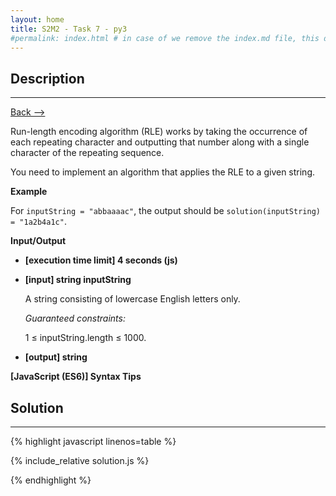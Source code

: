 ```yaml
---
layout: home
title: S2M2 - Task 7 - py3
#permalink: index.html # in case of we remove the index.md file, this doc will be the index page
---
```


<div class="row">
<div class="columnStmt" markdown="1">

##  Description
------

[Back --> ](../README.md)

Run-length encoding algorithm (RLE) works by taking the occurrence of each repeating character and outputting that number along with a single character of the repeating sequence.

You need to implement an algorithm that applies the RLE to a given string.

**Example**

For `inputString = "abbaaaac"`, the output should be `solution(inputString) = "1a2b4a1c"`.

**Input/Output**

* **[execution time limit] 4 seconds (js)**

* **[input] string inputString**

    A string consisting of lowercase English letters only.

    *Guaranteed constraints:*

    1 ≤ inputString.length ≤ 1000.

* **[output] string**   

**[JavaScript (ES6)] Syntax Tips**

</div>
<div class="columnSol" markdown="1">

## Solution
------

{% highlight javascript linenos=table %}

{% include_relative solution.js %}

{% endhighlight %}

</div>
</div>